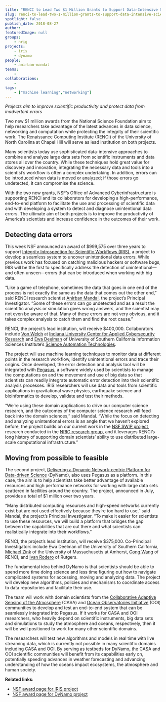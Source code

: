 ```yaml
---
title: "RENCI to Lead Two $1 Million Grants to Support Data-Intensive Scientific Research"
slug: renci-to-lead-two-1-million-grants-to-support-data-intensive-scientific-research
spotlight: false
publish_date: 2018-08-27
author: 
featuredImage: null
groups:
    - nrig
projects:
    - iris
    - dynamo
people:
    - anirban-mandal
teams: 
    - 
collaborations:
    - 
tags:
    - ["machine learning","networking"]
---
```

<i><span style="font-weight: 400;">Projects aim to improve scientific productivity and protect data from inadvertent errors</span></i>

<span style="font-weight: 400;">Two new $1 million awards from the National Science Foundation aim to help researchers take advantage of the latest advances in data science, networking and computation while protecting the integrity of their scientific work. The Renaissance Computing Institute (RENCI) of the University of North Carolina at Chapel Hill will serve as lead institution on both projects. </span><!--more-->

<span style="font-weight: 400;">Many scientists today use sophisticated data-intensive approaches to combine and analyze large data sets from scientific instruments and data stores all over the country. While these techniques hold great value for discovery and innovation, integrating the necessary data and tools into a scientist’s workflow is often a complex undertaking. In addition, errors can be introduced when data is moved or analyzed; if those errors go undetected, it can compromise the science. </span>

<span style="font-weight: 400;">With the two new grants, NSF’s Office of Advanced Cyberinfrastructure is supporting RENCI and its collaborators for developing a high-performance, end-to-end platform to facilitate the use and processing of scientific data and with developing a system to detect and diagnose unintentional data errors. The ultimate aim of both projects is to improve the productivity of America’s scientists and increase confidence in the outcomes of their work. </span>
<h2>Detecting data errors</h2>
<span style="font-weight: 400;">This week NSF announced an award of </span><span style="font-weight: 400;">$999,575 over three years to support </span><a href="https://sites.google.com/view/iris-nsf/home"><span style="font-weight: 400;">Integrity Introspection for Scientific Workflows (IRIS)</span></a><span style="font-weight: 400;">, a project to develop a seamless system to uncover unintentional data errors. While previous work has focused on catching malicious hackers or software bugs, IRIS will be the first to specifically address the detection of unintentional—and often unseen—errors that can be introduced when working with big data. </span>

<span style="font-weight: 400;">“Like a game of telephone, sometimes the data that goes in one end of the process is not exactly the same as the data that comes out the other end,” said RENCI research scientist </span><a href="http://nrig.renci.org/staff/anirban-mandal/"><span style="font-weight: 400;">Anirban Mandal</span></a><span style="font-weight: 400;">, the project’s Principal Investigator. “Some of these errors can go undetected and as a result the scientific analysis or simulation gives wrong answers, and the scientist may not even be aware of that. Many of these errors are not very obvious, and it takes complex analysis to catch them and find the root cause.”</span>

<span style="font-weight: 400;">RENCI, the project’s lead institution, will receive $400,000. Collaborators include </span><a href="https://cacr.iu.edu/about/people/administration/von-welch.php"><span style="font-weight: 400;">Von Welch</span></a><span style="font-weight: 400;"> at </span><a href="https://cacr.iu.edu/index.php"><span style="font-weight: 400;">Indiana University Center for Applied Cybersecurity Research</span></a><span style="font-weight: 400;"> and </span><a href="https://deelman.isi.edu/"><span style="font-weight: 400;">Ewa Deelman</span></a><span style="font-weight: 400;"> of University of Southern California Information Sciences Institute’s </span><a href="https://scitech.isi.edu/"><span style="font-weight: 400;">Science Automation Technologies</span></a><span style="font-weight: 400;">. </span>

<span style="font-weight: 400;">The project will use machine learning techniques to monitor data at different points in the research workflow, identify unintentional errors and trace their origins. Once developed, the error detection and analysis tool will be integrated with </span><a href="https://pegasus.isi.edu/overview/"><span style="font-weight: 400;">Pegasus</span></a><span style="font-weight: 400;">, a software widely used by scientists to manage the computations on and the movement and use of big data so that scientists can readily integrate automatic error detection into their scientific analysis processes. IRIS researchers will use data and tools from scientific applications in gravitational wave physics, earthquake science and bioinformatics to develop, validate and test their methods.  </span>

<span style="font-weight: 400;">“We’re using these domain applications to drive our computer science research, and the outcomes of the computer science research will feed back into the domain sciences,” said Mandal. “While the focus on detecting and analyzing unintentional errors is an angle that we haven’t explored before, the project builds on our current work in the </span><a href="https://cacr.iu.edu/projects/swip/index.php"><span style="font-weight: 400;">NSF SWIP project</span></a><span style="font-weight: 400;">, research conducted in the </span><a href="http://nrig.renci.org/"><span style="font-weight: 400;">NRIG research group</span></a><span style="font-weight: 400;">, and it leverages RENCI’s long history of supporting domain scientists’ ability to use distributed large-scale computational infrastructure.”</span>
<h2>Moving from possible to feasible</h2>
<span style="font-weight: 400;">The second project, </span><a href="https://sites.google.com/view/dynamo-nsf/home"><span style="font-weight: 400;">Delivering a Dynamic Network-centric Platform for Data-driven Science</span></a><span style="font-weight: 400;"> (DyNamo), also uses Pegasus as a platform. In this case, the aim is to help scientists take better advantage of available resources and high performance networks for working with large data sets scattered in facilities around the country. The project, announced in July, provides a total of $1 million over two years. </span>

<span style="font-weight: 400;">“Many distributed computing resources and high-speed networks currently exist but are not used effectively because they’re too hard to use,” said Mandal, the project’s Principal Investigator. “To make it easier for scientists to use these resources, we will build a platform that bridges the gap between the capabilities that are out there and what scientists can realistically integrate into their workflows.”</span>

<span style="font-weight: 400;">RENCI, the project’s lead institution, will receive $375,000. Co-Principal Investigators include Ewa Deelman of the University of Southern California, </span><a href="http://www.ecs.umass.edu/ece/zink/Home.html"><span style="font-weight: 400;">Michael Zink</span></a><span style="font-weight: 400;"> of the University of Massachusetts at Amherst, </span><a href="http://nrig.renci.org/staff/cong-wang/"><span style="font-weight: 400;">Cong Wang</span></a><span style="font-weight: 400;"> of RENCI, and </span><a href="http://irodero.info/"><span style="font-weight: 400;">Ivan Rodero</span></a><span style="font-weight: 400;"> of Rutgers. </span>

<span style="font-weight: 400;">The fundamental idea behind DyNamo is that scientists should be able to spend more time doing science and less time figuring out how to navigate complicated systems for accessing, moving and analyzing data. The project will develop new algorithms, policies and mechanisms to coordinate access to data repositories and facilitate their use. </span>

<span style="font-weight: 400;">The team will work with domain scientists from the </span><a href="http://www.casa.umass.edu/index.php"><span style="font-weight: 400;">Collaborative Adaptive Sensing of the Atmosphere</span></a><span style="font-weight: 400;"> (CASA) and </span><a href="https://oceanobservatories.org/"><span style="font-weight: 400;">Ocean Observatories Initiative</span></a><span style="font-weight: 400;"> (OOI) communities to develop and test an end-to-end system that can be seamlessly integrated into Pegasus. If it works for CASA and OOI researchers, who heavily depend on scientific instruments, big data sets and simulations to study the atmosphere and oceans, respectively, then it will be well positioned to work for many other scientific domains. </span>

<span style="font-weight: 400;">The researchers will</span><span style="font-weight: 400;"> test new algorithms and models in real time with live streaming data, which is currently not possible in many scientific domains including CASA and OOI.</span><span style="font-weight: 400;"> By serving as testbeds for DyNamo, the CASA and OOI scientific communities will benefit from its capabilities early on, potentially speeding advances in weather forecasting and advancing understanding of how the oceans impact ecosystems, the atmosphere and human society.</span>

<b>Related links:</b>
<ul>
 	<li><a href="https://www.nsf.gov/awardsearch/showAward?AWD_ID=1839900&amp;HistoricalAwards=false"><span style="font-weight: 400;">NSF award page for IRIS project</span></a></li>
 	<li><a href="https://www.nsf.gov/awardsearch/showAward?AWD_ID=1826997&amp;HistoricalAwards=false"><span style="font-weight: 400;">NSF award page for DyNamo project</span></a></li>
</ul>
